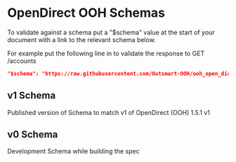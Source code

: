 # OpenDirect OOH Schemas

To validate against a schema put a "$schema" value at the start of your document with a link to the relevant schema below.

For example put the following line in to validate the response to GET /accounts

``` json
"$schema": "https://raw.githubusercontent.com/Outsmart-OOH/ooh_open_direct/master/schema/v1/uris/accounts/accounts_collection_response.json"
```

## v1 Schema

Published version of Schema to match v1 of OpenDirect (OOH) 1.5.1 v1


## v0 Schema

Development Schema while building the spec
